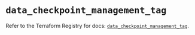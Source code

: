 # `data_checkpoint_management_tag`

Refer to the Terraform Registry for docs: [`data_checkpoint_management_tag`](https://registry.terraform.io/providers/checkpointsw/checkpoint/2.11.0/docs/data-sources/management_tag).

